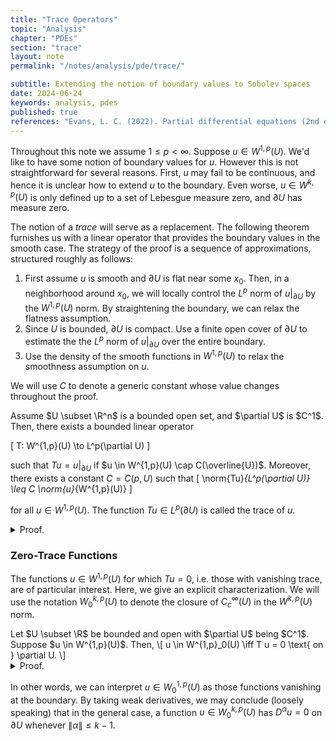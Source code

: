 ```yaml
---
title: "Trace Operators"
topic: "Analysis"
chapter: "PDEs"
section: "trace"
layout: note
permalink: "/notes/analysis/pde/trace/"

subtitle: Extending the notion of boundary values to Sobolev spaces
date: 2024-06-24
keywords: analysis, pdes
published: true
references: "Evans, L. C. (2022). Partial differential equations (2nd ed.).; "
---
```


Throughout this note we assume $1 \leq p < \infty$. Suppose $u \in W^{1,p}(U)$. We'd like to have some notion of boundary values for $u$. However this is not straightforward for several reasons. First, $u$ may fail to be continuous, and hence it is unclear how to extend $u$ to the boundary. Even worse, $u \in W^{k,p}(U)$ is only defined up to a set of Lebesgue measure zero, and $\partial U$ has measure zero. 


The notion of a *trace* will serve as a replacement. The following theorem furnishes us with a linear operator that provides the boundary values in the smooth case. The strategy of the proof is a sequence of approximations, structured roughly as follows:
1. First assume $u$ is smooth and $\partial U$ is flat near some $x_0$. Then, in a neighborhood around $x_0$, we will locally control the $L^p$ norm of $u \vert_{\partial U}$ by the $W^{1,p}(U)$ norm. By straightening the boundary, we can relax the flatness assumption.
2. Since $U$ is bounded, $\partial U$ is compact. Use a finite open cover of $\partial U$ to estimate the the $L^p$ norm of $u \vert_{\partial U}$ over the entire boundary.
3. Use the density of the smooth functions in $W^{1,p}(U)$ to relax the smoothness assumption on $u$.

We will use $C$ to denote a generic constant whose value changes throughout the proof.

<div class='theorem' name='Trace Theorem'>
Assume $U \subset \R^n$ is a bounded open set, and $\partial U$ is $C^1$. Then, there exists a bounded linear operator

\[
T: W^{1,p}(U) \to L^p(\partial U)
\]

such that $Tu = u\vert_{\partial U}$ if $u \in W^{1,p}(U) \cap C(\overline{U})$. Moreover, there exists a constant $C = C(p, U)$ such that
\[
\norm{Tu}_{L^p(\partial U)} \leq C \norm{u}_{W^{1,p}(U)}
\]

for all $u \in W^{1,p}(U)$. The function $Tu \in L^p(\partial U)$ is called the trace of $u$. 
</div>
<details class="proof">
<summary> Proof. </summary>
<strong>
Step one: smooth $u$ and flat boundary.
</strong>
Assume $u \in C^1(\overline{U})$. Fix an $x_0 \in \partial U$ and assume $\partial U$ is flat near $x_0$ and lies in the plane $\{x_n = 0\}$. Then, there exists an open ball $B$ of radius $r$ centered at $x_0$. Let $B^+ = B \cap \{x_n \geq 0 \} \subseteq \overline{U}$ and $B^- = B \cap \{ x_n \leq 0\} \subseteq \R^n \setminus U$. Set $\hat{B}$ to be the open ball of radius $r/2$ contained within $B$. Set $\Gamma = \partial U \cap \hat{B}$ be the portion of the boundary contained within $\hat{B}$. 

<br><br>

Let $\zeta \in C_c^\infty(U)$ be $\zeta \geq 0$ in $B$ and $\zeta = 1$ on $\hat{B}$. Set $x' = (x_{1:n-1})$ to be the first $n-1$ coordinates. Now, by an application of integration by parts,

\[
\begin{aligned}
\int_{\Gamma} |u|^p \d x' &\leq \int_{\{x_n = 0\}} \zeta |u|^p \d x' \\
&= -\int_{B^+} \partial_n (\zeta |u|^p) \d x \\
&= -\int_{B^+} |u|^p \partial_n \zeta + \zeta p|u|^{p-1} (\text{sign} u) \partial_n u \d x \\
\end{aligned}
\]

Since $\zeta$ is smooth the first term is bounded by $C \int_{B^+} |u|^p \d x$. Now, by Young's inequality $ab \leq p^{-1} a^p + q^{-1} b^q$ with $a = \partial_n u$, $b = |u|^{p-1}$,

\[
\zeta p|u|^{p-1} (\text{sign} u) \partial_n u \leq C(|u|^{p-1} \partial_n u) \leq C(|u|^p + |D u|^p). 
\]

Overall we see 
\[
\int_{\Gamma} |u|^p \d x' \leq C \int_{B^+} |u|^p + |Du|^p \d x.
\]

<strong>
Step two: relax flatness.
</strong>
When $\partial U$ is not flat near $x_0$, we may use the assumption that $\partial U$ is $C^1$ to flatten the boundary and apply the above result. This yields that for any $x_0 \in \partial U$ there is some open $\Gamma \subset \partial U$ with

\[
\int_{\Gamma} |u|^p \d S \leq C \int_U |u|^p + |D u|^p \d x.
\]

<strong>
Step three: global estimate by compactness.
</strong>
Since $U$ is assumed to be bounded, $\partial U$ is compact. Thus, there exists a finite set of points $x_0^i$ and open $x_0^i \in \Gamma_i \subset \partial U$ such that $\partial U = \bigcup_{i=1}^n \Gamma_i$. Applying step two, we see

\[
\norm{u}_{L^p(\Gamma_i)} \leq C(p, U) \norm{u}_{W^{1,p}(U)}.
\]

Set $Tu = u\vert_{\partial U}$. Then, we have
\[
\norm{Tu}_{L^p(\partial U)}^p \leq \sum_{i=1}^N \int_{\Gamma_i} |u|^p \d S \leq C \norm{u}_{W^{1,p}(U)}^p. 
\]

<strong>
Step four: smooth approximations.
</strong>
Now fix a generic $u \in W^{1,p}(U)$. Then, there exists a sequence $(u_m)$ in $C^{\infty}(\overline{U})$ (see <a href="../sobolev_approx/">this note</a>) with $u_m \to u$ in $W^{1,p}(U)$. By the previous calculations,

\[
\norm{Tu_j - T u_k}_{L^p(\partial U)} \leq C \norm{u_j - u_k}_{W^{1,p}(U)}
\]

whence $(T u_n)$ is a Cauchy sequence in $L^p(\partial U)$. Let us define then $Tu$ to be the $L^p(\partial U)$ limit of this sequence. Observe that this limit is independent of the approximating sequence and that $T$ defined in this way is linear.

To conclude, we note that if $u \in W^{1,p}(U) \cap C(\overline{U})$, then $u_m \to u$ converge uniformly on $\overline{U}$. Thus, $Tu = \lim T(u_m) = \lim u_m \vert_{\partial U} = u\vert_{\partial U}$ where the limit may be taken to be in the uniform topology.
</details>

### Zero-Trace Functions

The functions $u \in W^{1,p}(U)$ for which $Tu = 0$, i.e. those with vanishing trace, are of particular interest. Here, we give an explicit characterization. We will use the notation $W^{k,p}_0(U)$ to denote the closure of $C_c^\infty(U)$ in the $W^{k,p}(U)$ norm.

<div class='theorem' name='Trace-Zero Functions'>
Let $U \subset \R$ be bounded and open with $\partial U$ being $C^1$. Suppose $u \in W^{1,p}(U)$. Then,
\[
u \in W^{1,p}_0(U) \iff T u = 0 \text{ on } \partial U.
\]
</div>
<details class='proof'>
<summary> Proof. </summary>
We only prove the forward direction here. Suppose $u \in W_0^{1,p}(U)$. Then, by defintion, there exists a sequence $(u_m)$ in $C_c^\infty(U)$ such that $u_m \to u$ in the $W^{1,p}(U)$ norm. However, $T u_m = 0$ for every $m = 1, 2, \dots$ and thus
\[
\norm{T u_m - T u}_{L^p(\partial U)} = \norm{Tu}_{L^p(\partial U)} \leq \norm{T} \norm{u_m - u}_{W^{1,p}(U)} \to 0.
\]
</details>


In other words, we can interpret $u \in W_0^{1,p}(U)$ as those functions vanishing at the boundary. By taking weak derivatives, we may conclude (loosely speaking) that in the general case, a function $u \in W_0^{k,p}(U)$ has $D^\alpha u = 0$ on $\partial U$ whenever $\|\alpha\| \leq k - 1$. 








